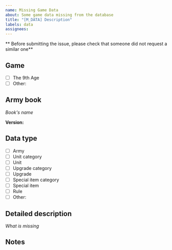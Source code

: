 ```yaml
---
name: Missing Game Data
about: Some game data missing from the database
title: "[M_DATA] Description"
labels: data
assignees:
---
```


** Before submitting the issue, please check that someone did not request a similar one**

## Game
- [ ] The 9th Age
- [ ] Other:

## Army book
*Book's name*

**Version:**

## Data type
- [ ] Army
- [ ] Unit category
- [ ] Unit
- [ ] Upgrade category
- [ ] Upgrade
- [ ] Special item category
- [ ] Special item
- [ ] Rule
- [ ] Other:

## Detailed description
*What is missing*

## Notes
